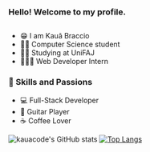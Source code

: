 ### Hello! Welcome to my profile. 
##

- 😁 I am Kauã Braccio
- 👨‍💻 Computer Science student
- 👨‍🎓 Studying at UniFAJ
- 👨🏻‍💻 Web Developer Intern

### 🤖 Skills and Passions

- 💻 Full-Stack Developer
- 🎸 Guitar Player
- ☕ Coffee Lover

![kauacode's GitHub stats](https://github-readme-stats.vercel.app/api?username=kauacode&show_icons=true&theme=material-palenight)
[![Top Langs](https://github-readme-stats.vercel.app/api/top-langs/?username=kauacode&theme=material-palenight)](https://github.com/kauacode/github-readme-stats)

  
